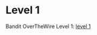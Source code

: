 # Level 1

Bandit OverTheWire Level 1: [level 1](https://overthewire.org/wargames/bandit/bandit1.html)

